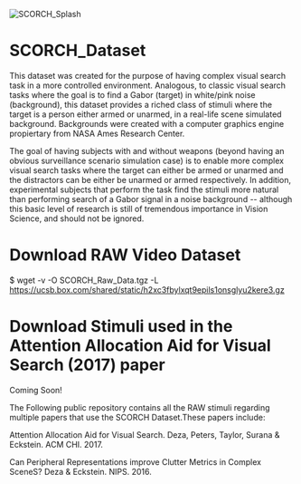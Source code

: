 ![SCORCH_Splash](Stiumuli_TPWP.png)

# SCORCH_Dataset
This dataset was created for the purpose of having complex visual search task in a more controlled environment. Analogous, to classic visual search tasks where the goal is to find a Gabor (target) in white/pink noise (background), this dataset provides a riched class of stimuli where the target is a person either armed or unarmed, in a real-life scene simulated background. Backgrounds were created with a computer graphics engine propiertary from NASA Ames Research Center.

The goal of having subjects with and without weapons (beyond having an obvious surveillance scenario simulation case) is to enable more complex visual search tasks where the target can either be armed or unarmed and the distractors can be either be unarmed or armed respectively. In addition, experimental subjects that perform the task find the stimuli more natural than performing search of a Gabor signal in a noise background -- although this basic level of research is still of tremendous importance in Vision Science, and should not be ignored.

# Download RAW Video Dataset
$ wget -v -O SCORCH_Raw_Data.tgz -L https://ucsb.box.com/shared/static/h2xc3fbylxqt9epils1onsglyu2kere3.gz

# Download Stimuli used in the Attention Allocation Aid for Visual Search (2017) paper
 Coming Soon!


The Following public repository contains all the RAW stimuli regarding multiple papers that use the SCORCH Dataset.These papers include:

Attention Allocation Aid for Visual Search. Deza, Peters, Taylor, Surana & Eckstein. ACM CHI. 2017.

Can Peripheral Representations improve Clutter Metrics in Complex SceneS? Deza & Eckstein. NIPS. 2016.


